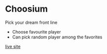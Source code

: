# Choosium

Pick your dream front line

- Choose favourite player
- Can pick random player among the favorites

[live site](https://choosium.netlify.app/)
